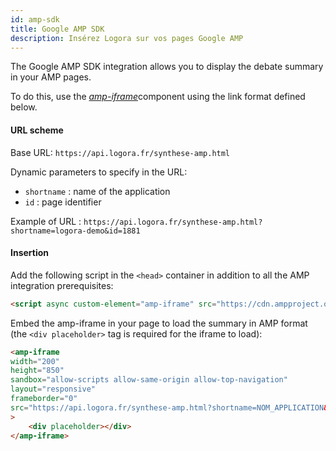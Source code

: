 ```yaml
---
id: amp-sdk
title: Google AMP SDK
description: Insérez Logora sur vos pages Google AMP
---
```


The Google AMP SDK integration allows you to display the debate summary in your AMP pages.

To do this, use the [*amp-iframe*](https://amp.dev/documentation/components/amp-iframe)component using the link format defined below.


#### URL scheme

Base URL: 
`https://api.logora.fr/synthese-amp.html`

Dynamic parameters to specify in the URL:
- `shortname` : name of the application
- `id` : page identifier

Example of URL :
`https://api.logora.fr/synthese-amp.html?shortname=logora-demo&id=1881`


#### Insertion

Add the following script in the `<head>` container in addition to all the AMP integration prerequisites:

```html
<script async custom-element="amp-iframe" src="https://cdn.ampproject.org/v0/amp-iframe-0.1.js"></script>
```

Embed the amp-iframe in your page to load the summary in AMP format (the `<div placeholder>` tag is required for the iframe to load):

```html
<amp-iframe
width="200"
height="850"
sandbox="allow-scripts allow-same-origin allow-top-navigation"
layout="responsive"
frameborder="0"
src="https://api.logora.fr/synthese-amp.html?shortname=NOM_APPLICATION&id=PAGE_IDENTIFIER"
>
    <div placeholder></div>
</amp-iframe>
```
